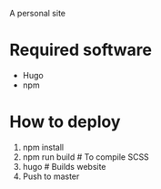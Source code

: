 A personal site

# Required software
* Hugo
* npm

# How to deploy
1. npm install
2. npm run build   # To compile SCSS
3. hugo            # Builds website
4. Push to master

